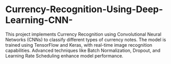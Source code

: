 # Currency-Recognition-Using-Deep-Learning-CNN-
This project implements Currency Recognition using Convolutional Neural Networks (CNNs) to classify different types of currency notes. The model is trained using TensorFlow and Keras, with real-time image recognition capabilities. Advanced techniques like Batch Normalization, Dropout, and Learning Rate Scheduling enhance model performance.
